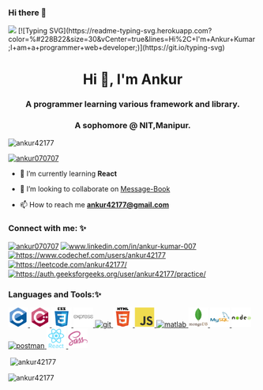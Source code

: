 ### Hi there 👋
<img src="C:\Users\Ankur\Desktop\Ankur42177\web-developer-design-vector-5885787.jpg" style="alignSelf:'center'"/>
[![Typing SVG](https://readme-typing-svg.herokuapp.com?color=%#228B22&size=30&vCenter=true&lines=Hi%2C+I'm+Ankur+Kumar;I+am+a+programmer+web+developer;)](https://git.io/typing-svg)

<h1 align="center">Hi 👋, I'm Ankur</h1>
<h3 align="center">A programmer learning various framework and library.</h3>
<h3 align="center">A sophomore @ NIT,Manipur.</h3>

<p align="left"> <img src="https://komarev.com/ghpvc/?username=ankur42177&label=Profile%20views&color=0e75b6&style=flat" alt="ankur42177" /> </p>

<p align="left"> <a href="https://twitter.com/ankur070707" target="blank"><img src="https://img.shields.io/twitter/follow/ankur070707?logo=twitter&style=for-the-badge" alt="ankur070707" /></a> </p>

- 🌱 I’m currently learning **React**

- 👯 I’m looking to collaborate on [Message-Book](https://github.com/Ankur42177/MessagingBookApp.git)

- 📫 How to reach me **ankur42177@gmail.com**

<h3 align="left">Connect with me: ✨</h3>
<p align="left">
<a href="https://twitter.com/ankur070707" target="blank"><img align="center" src="https://raw.githubusercontent.com/rahuldkjain/github-profile-readme-generator/master/src/images/icons/Social/twitter.svg" alt="ankur070707" height="30" width="40" /></a>
<a href="https://linkedin.com/in/www.linkedin.com/in/ankur-kumar-007" target="blank"><img align="center" src="https://raw.githubusercontent.com/rahuldkjain/github-profile-readme-generator/master/src/images/icons/Social/linked-in-alt.svg" alt="www.linkedin.com/in/ankur-kumar-007" height="30" width="40" /></a>
<a href="https://www.codechef.com/users/https://www.codechef.com/users/ankur42177" target="blank"><img align="center" src="https://cdn.jsdelivr.net/npm/simple-icons@3.1.0/icons/codechef.svg" alt="https://www.codechef.com/users/ankur42177" height="30" width="40" /></a>
<a href="https://www.leetcode.com/https://leetcode.com/ankur42177/" target="blank"><img align="center" src="https://raw.githubusercontent.com/rahuldkjain/github-profile-readme-generator/master/src/images/icons/Social/leet-code.svg" alt="https://leetcode.com/ankur42177/" height="30" width="40" /></a>
<a href="https://auth.geeksforgeeks.org/user/https://auth.geeksforgeeks.org/user/ankur42177/practice/" target="blank"><img align="center" src="https://raw.githubusercontent.com/rahuldkjain/github-profile-readme-generator/master/src/images/icons/Social/geeks-for-geeks.svg" alt="https://auth.geeksforgeeks.org/user/ankur42177/practice/" height="30" width="40" /></a>
</p>

<h3 align="left">Languages and Tools:✨</h3>
<p align="left"> <a href="https://www.cprogramming.com/" target="_blank" rel="noreferrer"> <img src="https://raw.githubusercontent.com/devicons/devicon/master/icons/c/c-original.svg" alt="c" width="40" height="40"/> </a> <a href="https://www.w3schools.com/cpp/" target="_blank" rel="noreferrer"> <img src="https://raw.githubusercontent.com/devicons/devicon/master/icons/cplusplus/cplusplus-original.svg" alt="cplusplus" width="40" height="40"/> </a> <a href="https://www.w3schools.com/css/" target="_blank" rel="noreferrer"> <img src="https://raw.githubusercontent.com/devicons/devicon/master/icons/css3/css3-original-wordmark.svg" alt="css3" width="40" height="40"/> </a> <a href="https://expressjs.com" target="_blank" rel="noreferrer"> <img src="https://raw.githubusercontent.com/devicons/devicon/master/icons/express/express-original-wordmark.svg" alt="express" width="40" height="40"/> </a> <a href="https://git-scm.com/" target="_blank" rel="noreferrer"> <img src="https://www.vectorlogo.zone/logos/git-scm/git-scm-icon.svg" alt="git" width="40" height="40"/> </a> <a href="https://www.w3.org/html/" target="_blank" rel="noreferrer"> <img src="https://raw.githubusercontent.com/devicons/devicon/master/icons/html5/html5-original-wordmark.svg" alt="html5" width="40" height="40"/> </a> <a href="https://developer.mozilla.org/en-US/docs/Web/JavaScript" target="_blank" rel="noreferrer"> <img src="https://raw.githubusercontent.com/devicons/devicon/master/icons/javascript/javascript-original.svg" alt="javascript" width="40" height="40"/> </a> <a href="https://www.mathworks.com/" target="_blank" rel="noreferrer"> <img src="https://upload.wikimedia.org/wikipedia/commons/2/21/Matlab_Logo.png" alt="matlab" width="40" height="40"/> </a> <a href="https://www.mongodb.com/" target="_blank" rel="noreferrer"> <img src="https://raw.githubusercontent.com/devicons/devicon/master/icons/mongodb/mongodb-original-wordmark.svg" alt="mongodb" width="40" height="40"/> </a> <a href="https://www.mysql.com/" target="_blank" rel="noreferrer"> <img src="https://raw.githubusercontent.com/devicons/devicon/master/icons/mysql/mysql-original-wordmark.svg" alt="mysql" width="40" height="40"/> </a> <a href="https://nodejs.org" target="_blank" rel="noreferrer"> <img src="https://raw.githubusercontent.com/devicons/devicon/master/icons/nodejs/nodejs-original-wordmark.svg" alt="nodejs" width="40" height="40"/> </a> <a href="https://postman.com" target="_blank" rel="noreferrer"> <img src="https://www.vectorlogo.zone/logos/getpostman/getpostman-icon.svg" alt="postman" width="40" height="40"/> </a> <a href="https://reactjs.org/" target="_blank" rel="noreferrer"> <img src="https://raw.githubusercontent.com/devicons/devicon/master/icons/react/react-original-wordmark.svg" alt="react" width="40" height="40"/> </a> <a href="https://sass-lang.com" target="_blank" rel="noreferrer"> <img src="https://raw.githubusercontent.com/devicons/devicon/master/icons/sass/sass-original.svg" alt="sass" width="40" height="40"/> </a> </p>

<p>&nbsp;<img align="center" src="https://github-readme-stats.vercel.app/api?username=ankur42177&show_icons=true&locale=en" alt="ankur42177" /></p>

<p><img align="center" src="https://github-readme-streak-stats.herokuapp.com/?user=ankur42177&" alt="ankur42177" /></p>